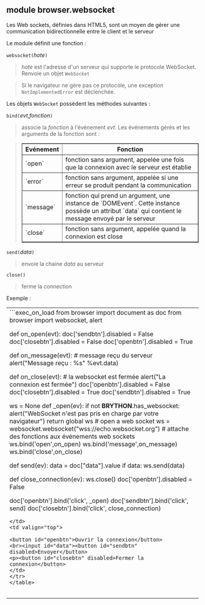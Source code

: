 module **browser.websocket**
----------------------------

Les Web sockets, définies dans HTML5, sont un moyen de gérer une communication
bidirectionnelle entre le client et le serveur

Le module définit une fonction :

`websocket(`_hote_`)`
> _hote_ est l'adresse d'un serveur qui supporte le protocole WebSocket. 
> Renvoie un objet `WebSocket`

> Si le navigateur ne gère pas ce protocole, une exception 
> `NotImplementedError` est déclenchée. 

Les objets `WebSocket` possèdent les méthodes suivantes :

`bind(`_evt,fonction_`)`
> associe la _fonction_ à l'événement _evt_. Les événements gérés et les 
> arguments de la fonction sont :

<blockquote>
<table border=1 cellpadding=5>
<tr>
<th>Evénement</th>
<th>Fonction</th>
</tr>
<tr>
<td>`open`</td>
<td>fonction sans argument, appelée une fois que la connexion avec le serveur 
est établie</td>
</tr>
<tr>
<td>`error`</td>
<td>fonction sans argument, appelée si une erreur se produit pendant la 
communication</td>
</tr>
<tr>
<td>`message`</td>
<td>fonction qui prend un argument, une instance de `DOMEvent`. Cette instance 
possède un attribut `data` qui contient le message envoyé par le serveur
</td>
</tr>
<tr>
<td>`close`</td>
<td>fonction sans argument, appelée quand la connexion est close</td>
</tr>
</table>
</blockquote>

`send(`_data_`)`
> envoie la chaine _data_ au serveur

`close()`
> ferme la connection

Exemple :
<table>
<tr>
<td>
```exec_on_load
from browser import document as doc
from browser import websocket, alert

def on_open(evt):
    doc['sendbtn'].disabled = False
    doc['closebtn'].disabled = False
    doc['openbtn'].disabled = True

def on_message(evt):
    # message reçu du serveur
    alert("Message reçu : %s" %evt.data)

def on_close(evt):
    # la websocket est fermée
    alert("La connexion est fermée")
    doc['openbtn'].disabled = False
    doc['closebtn'].disabled = True
    doc['sendbtn'].disabled = True

ws = None
def _open(ev):
    if not __BRYTHON__.has_websocket:
        alert("WebSocket n'est pas pris en charge par votre navigateur")
        return
    global ws
    # open a web socket
    ws = websocket.websocket("wss://echo.websocket.org")
    # attache des fonctions aux événements web sockets
    ws.bind('open',on_open)
    ws.bind('message',on_message)
    ws.bind('close',on_close)

def send(ev):
    data = doc["data"].value
    if data:
        ws.send(data)

def close_connection(ev):
    ws.close()
    doc['openbtn'].disabled = False

doc['openbtn'].bind('click', _open)
doc['sendbtn'].bind('click', send)
doc['closebtn'].bind('click', close_connection)
```
</td>
<td valign="top">

<button id="openbtn">Ouvrir la connexion</button>
<br><input id="data"><button id="sendbtn" disabled>Envoyer</button>
<p><button id="closebtn" disabled>Fermer la connexion</button>
</td>
</tr>
</table>

